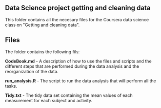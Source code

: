 ## Data Science project getting and cleaning data

This folder contains all the necesary files for the Coursera data science class
on "Getting and cleaning data".

## Files

The folder contains the following fils:

**CodeBook.md** - A description of how to use the files and scripts and the different
steps that are performed during the data analysis and the reorganization of the
data.

**run_analysis.R** - The script to run the data analysis that will perform all the
tasks.

**Tidy.txt** - The tidy data set containing the mean values of each measurement
for each subject and activity.